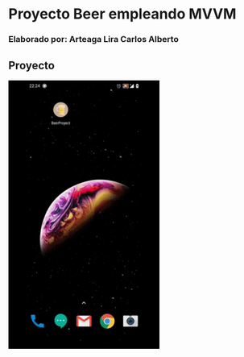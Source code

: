 # Proyecto Beer empleando MVVM
### Elaborado por: Arteaga Lira Carlos Alberto

## Proyecto
<img src="beerProyect.gif" alt="drawing" width="300"/>







